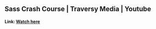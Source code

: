 ## Sass Crash Course | Traversy Media | Youtube
#### Link: <a href="https://youtu.be/nu5mdN2JIwM">Watch here</a>
